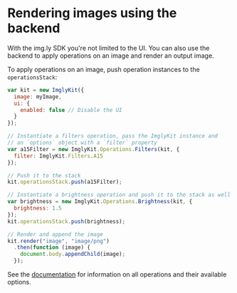 # Rendering images using the backend

With the img.ly SDK you're not limited to the UI. You can also use the backend
to apply operations on an image and render an output image.

To apply operations on an image, push operation instances to the `operationsStack`:

```js
var kit = new ImglyKit({
  image: myImage,
  ui: {
    enabled: false // Disable the UI
  }
});

// Instantiate a filters operation, pass the ImglyKit instance and
// an `options` object with a `filter` property
var a15Filter = new ImglyKit.Operations.Filters(kit, {
  filter: ImglyKit.Filters.A15
});

// Push it to the stack
kit.operationsStack.push(a15Filter);

// Instantiate a brightness operation and push it to the stack as well
var brightness = new ImglyKit.Operations.Brightness(kit, {
  brightness: 1.5
});
kit.operationsStack.push(brightness);

// Render and append the image
kit.render("image", "image/png")
  .then(function (image) {
    document.body.appendChild(image);
  });
```

See the [documentation](http://sdk.img.ly/docs/html5) for information on all
operations and their available options.
